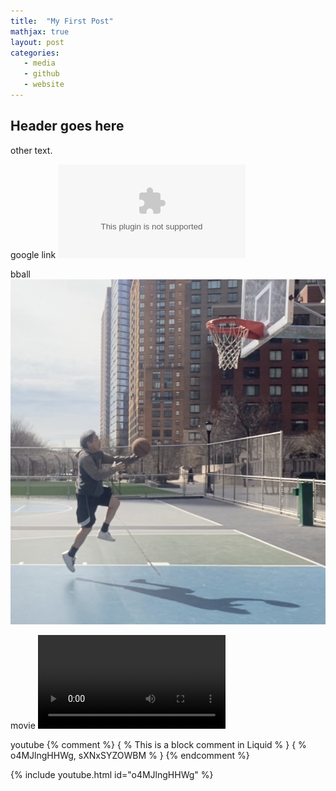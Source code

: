 ```yaml
---
title:  "My First Post"
mathjax: true
layout: post
categories:
   - media
   - github
   - website
---
```


## Header goes here

other text.

google link
![link](https;//google.com)

bball
![bball](/assets/IMG-6799.jpg)

movie
![winnie](/assets/IMG.7246.MOV)


youtube
{% comment %}
  { % This is a block comment in Liquid % }
  { % o4MJlngHHWg, sXNxSYZOWBM % }
{% endcomment %}

{% include youtube.html id="o4MJlngHHWg" %}
